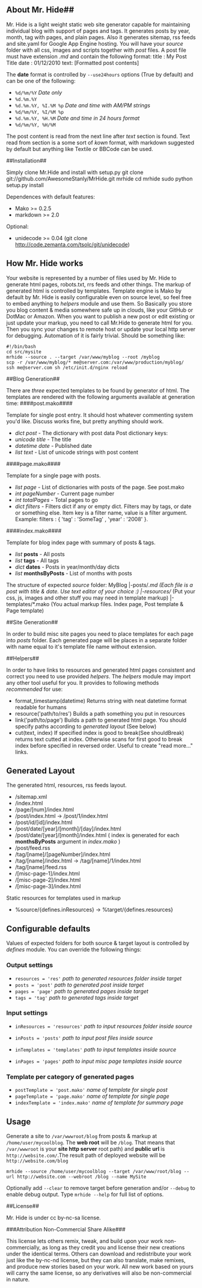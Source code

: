 ## About Mr. Hide##

Mr. Hide is a light weight static web site generator capable for maintaining individual 
blog with support of pages and tags. It generates posts by year, month, tag with pages, and plain pages.
Also it generates sitemap, rss feeds and site.yaml for Google App Engine hosting. 
You will have your _source_ folder with all css, images and scripts together with _post_ files. A post file must have extension *.md*
and contain the following format:
    title : My Post Title
	date  : 01/12/2010
	text:
	[Formatted post contents]

The __date__ format is controlled by `--use24hours` options (True by default) and can be one of the following:

- `%d/%m/%Y` _Date only_
- `%d.%m.%Y`
- `%d.%m.%Y, %I.%M %p` _Date and time with AM/PM strings_
- `%d/%m/%Y, %I/%M %p`
- `%d.%m.%Y, %H.%M` _Date and time in 24 hours format_
- `%d/%m/%Y, %H/%M`

The post content is read from the next line after _text_ section is found. Text read from section is
a some sort of *kown* format, with markdown suggested by default but anything like Textile or BBCode can be used.

##Installation##

Simply clone Mr.Hide and install with setup.py
    git clone git://github.com/AwesomeStanly/MrHide.git mrhide
    cd mrhide
    sudo python setup.py install

Dependences with default features:

- Mako >= 0.2.5
- markdown >= 2.0

Optional:

- unidecode >= 0.04 (git clone http://code.zemanta.com/tsolc/git/unidecode)


## How Mr. Hide works ##

Your website is represented by a number of files used by Mr. Hide to generate html pages, robots.txt, rrs feeds and 
other things. The markup of generated html is controlled by templates. Template engine is Mako by default
by Mr. Hide is easily configurable even on source level, so feel free to embed anything to _helpers_ module and use them.
So Basically you store you blog content & media somewhere safe up in clouds, like your GitHub or DotMac or Amazon. When
you want to publish a new post or edit existing or just update your markup, you need to call Mr.Hide to generate html for
you. Then you sync your changes to remote host or update your local http server for debugging. Automation of it is fairly
trivial. Should be something like:

    #!/bin/bash
    cd src/mysite
    mrhide --source . --target /var/www/myblog --root /myblog
    scp -r /var/www/myblog/* me@server.com:/var/www/production/myblog/
    ssh me@server.com sh /etc/init.d/nginx reload

##Blog Generation##

There are *three* expected templates to be found by generator of html. The
templates are rendered with the following arguments available at generation time:
####post.mako####

Template for single post entry. It should host whatever commenting system you'd like. Discuss works fine, but pretty anything should work.

- _dict_ *post* - The dictionary with post data
  Post dictionary keys:
- _unicode_ *title* - The title
- _datetime_ *date* - Published date
- _list_ *text* - List of unicode strings with post content

####page.mako####

Template for a single page with posts.

- _list_ *page* - List of dictionaries with posts of the page. See post.mako
- _int_ *pageNumber* - Current page number
- _int_ *totalPages* - Total pages to go
- _dict_ *filters* - Filters dict if any or empty dict. Filters may by tags, or date or something else. Item key is a filter name, value is a filter argument. Example: filters : { 'tag' : 'SomeTag' , 'year' : '2008' }. 

####index.mako####

Template for blog index page with summary of posts & tags.

- _list_ __posts__ - All posts
- _list_ __tags__ - All tags
- _dict_ __dates__ - Posts in year/month/day dicts
- _list_ __monthsByPosts__ - List of months with posts

The structure of expected _source_ folder:
    MyBlog
    |-posts/*.md		(Each file is a post with title & date. Use text editor of your choice :)
    |-resources/*		(Put your css, js, images and other stuff you may need in template markup)
    |-templates/*.mako	(You actual markup files. Index page, Post template & Page template)

##Site Generation##

In order to build misc site pages you need to place templates for each page into _posts_ folder. Each generated page will be places in a separate
folder with name equal to it's template file name without extension.

##Helpers##

In order to have links to resources and generated html pages consistent and correct you need to
use provided *helpers*. The *helpers* module may import any other tool useful for you. It provides
to following methods _recommended_ for use:

- format_timestamp(datetime) Returns string with neat datetime format readable for humans
- resource('path/to/res') Builds a path something you put in resources
- link('path/to/page') Builds a path to generated html page. You should specify paths according to *generated layout* (See below)
- cut(text, index)  If specified index is good to break(See shouldBreak) returns text cutted at index. Otherwise scans for first good to break index before specified in reversed order. Useful to create "read more..." links.

## Generated Layout ##

The generated html, resources, rss feeds layout.

- /sitemap.xml
- /index.html
- /page/[num]/index.html
- /post/index.html -> /post/1/index.html
- /post/id/[id]/index.html
- /post/date/[year]/[month]/[day]/index.html
- /post/date/[year]/[month]/index.html ( index is generated for each __monthsByPosts__ argument in _index.mako_ )
- /post/feed.rss
- /tag/[name]/[pageNumber]/index.html
- /tag/[name]/index.html -> /tag/[name]/1/index.html
- /tag/[name]/feed.rss
- /[misc-page-1]/index.html
- /[misc-page-2]/index.html
- /[misc-page-3]/index.html

Static resources for templates used in markup
- %source/{defines.inResources} -> %target/{defines.resources}

## Configurable defaults ##

Values of expected folders for both source & target layout is controlled by
*defines* module. You can override the following things:

### Output settings ###

- `resources = 'res'` _path to generated resources folder inside target_
- `posts = 'post'` _path to generated post inside target_
- `pages = 'page'` _path to generated pages inside target_
- `tags = 'tag'` _path to generated tags inside target_

### Input settings ###

- `inResources = 'resources'` _path to input resources folder inside source_
- `inPosts = 'posts'` _path to input post files inside source_
- `inTemplates = 'templates'` _path to input templates inside source_

- `inPages = 'pages'` _path to input misc page templates inside source_

### Template per category of generated pages ###

- `postTemplate = 'post.mako'` _name of template for single post_
- `pageTemplate = 'page.mako'` _name of template for single page_
- `indexTemplate = 'index.mako'` _name of template for summary page_

## Usage ###
Generate a site to `/var/wwwroot/blog` from posts & markup at `/home/user/mycoolblog`. The __web root__ will be `/blog`. That means that `/var/wwwroot` is your **site http server** root path) and **public url** is `http://website.com/`.The result path of deployed website will be `http://website.com/blog`

    mrhide --source /home/user/mycoolblog --target /var/www/root/blog --url http://website.com --webroot /blog --name MySite

Optionally add `--clear` to remove target before generation and/or `--debug` to enable debug output. Type `mrhide --help` for full list of options.

##License##

Mr. Hide is under cc by-nc-sa license.

###Attribution Non-Commercial Share Alike###

This license lets others remix, tweak, and build upon your work non-commercially, as long as they credit you and license their new creations under the identical terms. Others can download and redistribute your work just like the by-nc-nd license, but they can also translate, make remixes, and produce new stories based on your work. All new work based on yours will carry the same license, so any derivatives will also be non-commercial in nature.